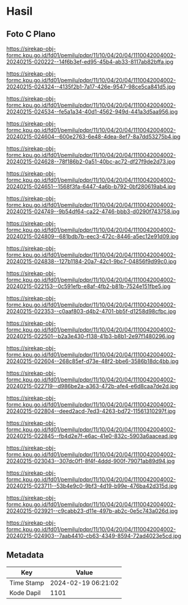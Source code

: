# Hasil

## Foto C Plano

https://sirekap-obj-formc.kpu.go.id/fd01/pemilu/pdpr/11/10/04/20/04/1110042004002-20240215-020222--14f6b3ef-ed95-45b4-ab33-8117ab82bffa.jpg

https://sirekap-obj-formc.kpu.go.id/fd01/pemilu/pdpr/11/10/04/20/04/1110042004002-20240215-024324--4135f2b1-7a17-426e-9547-98ce5ca841d5.jpg

https://sirekap-obj-formc.kpu.go.id/fd01/pemilu/pdpr/11/10/04/20/04/1110042004002-20240215-024534--fe5a1a34-40d1-4562-949d-441a3d5aa956.jpg

https://sirekap-obj-formc.kpu.go.id/fd01/pemilu/pdpr/11/10/04/20/04/1110042004002-20240215-024604--600e2763-6e48-4dea-8ef7-8a7dd53275b4.jpg

https://sirekap-obj-formc.kpu.go.id/fd01/pemilu/pdpr/11/10/04/20/04/1110042004002-20240215-024628--78f186b2-0a51-40bc-ac72-df27f9de2d73.jpg

https://sirekap-obj-formc.kpu.go.id/fd01/pemilu/pdpr/11/10/04/20/04/1110042004002-20240215-024651--1568f3fa-6447-4a6b-b792-0bf280619ab4.jpg

https://sirekap-obj-formc.kpu.go.id/fd01/pemilu/pdpr/11/10/04/20/04/1110042004002-20240215-024749--9b54df64-ca22-4746-bbb3-d0290f743758.jpg

https://sirekap-obj-formc.kpu.go.id/fd01/pemilu/pdpr/11/10/04/20/04/1110042004002-20240215-024809--681bdb7b-eec3-472c-8446-a5ec12e91d09.jpg

https://sirekap-obj-formc.kpu.go.id/fd01/pemilu/pdpr/11/10/04/20/04/1110042004002-20240215-024838--127b1184-20a7-42c1-9bc7-04856f9d99c0.jpg

https://sirekap-obj-formc.kpu.go.id/fd01/pemilu/pdpr/11/10/04/20/04/1110042004002-20240215-022153--0c591efb-e8af-4fb2-b81b-7524e151fbe5.jpg

https://sirekap-obj-formc.kpu.go.id/fd01/pemilu/pdpr/11/10/04/20/04/1110042004002-20240215-022353--c0aaf803-d4b2-4701-bb5f-d1258d98cfbc.jpg

https://sirekap-obj-formc.kpu.go.id/fd01/pemilu/pdpr/11/10/04/20/04/1110042004002-20240215-022501--b2a3e430-f138-41b3-b8b1-2e97f1480296.jpg

https://sirekap-obj-formc.kpu.go.id/fd01/pemilu/pdpr/11/10/04/20/04/1110042004002-20240215-022604--268c85ef-d73e-48f2-bbe6-3586b18dc4bb.jpg

https://sirekap-obj-formc.kpu.go.id/fd01/pemilu/pdpr/11/10/04/20/04/1110042004002-20240215-022719--d986be2a-a363-472b-afe4-e6d8caa7de2d.jpg

https://sirekap-obj-formc.kpu.go.id/fd01/pemilu/pdpr/11/10/04/20/04/1110042004002-20240215-022804--deed2acd-7ed3-4263-bd72-11561310297f.jpg

https://sirekap-obj-formc.kpu.go.id/fd01/pemilu/pdpr/11/10/04/20/04/1110042004002-20240215-022845--fb4d2e7f-e6ac-41e0-832c-5903a6aacead.jpg

https://sirekap-obj-formc.kpu.go.id/fd01/pemilu/pdpr/11/10/04/20/04/1110042004002-20240215-023043--307dc0f1-8f4f-4ddd-900f-79071ab89d94.jpg

https://sirekap-obj-formc.kpu.go.id/fd01/pemilu/pdpr/11/10/04/20/04/1110042004002-20240215-023711--53b4e9c0-9bf3-4d19-b99e-476ba42d315d.jpg

https://sirekap-obj-formc.kpu.go.id/fd01/pemilu/pdpr/11/10/04/20/04/1110042004002-20240215-023921--c9cabb23-d11e-497b-ab2c-0e5c743a026d.jpg

https://sirekap-obj-formc.kpu.go.id/fd01/pemilu/pdpr/11/10/04/20/04/1110042004002-20240215-024903--7aab4410-cb63-4349-8594-72ad4023e5cd.jpg


## Metadata

| Key        | Value               |
| ---------- | ------------------- |
| Time Stamp | 2024-02-19 06:21:02 |
| Kode Dapil | 1101                |



